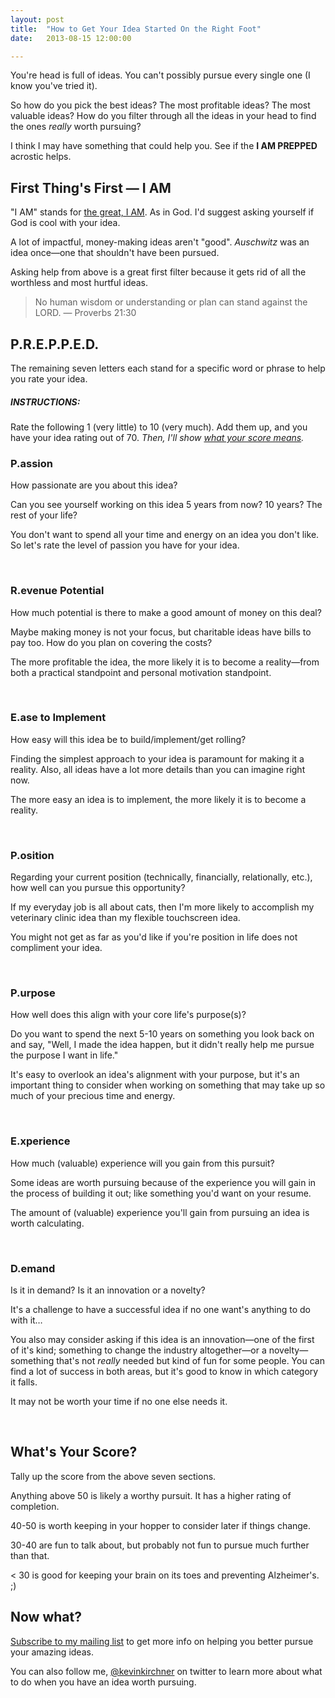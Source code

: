 ```yaml
---
layout: post
title:  "How to Get Your Idea Started On the Right Foot"
date:   2013-08-15 12:00:00

---
```



You're head is full of ideas. You can't possibly pursue every single one (I know you've tried it).

So how do you pick the best ideas? The most profitable ideas? The most valuable ideas? How do you filter through all the ideas in your head to find the ones *really* worth pursuing?

I think I may have something that could help you. See if the **I AM PREPPED** acrostic helps.

## First Thing's First — I AM

"I AM" stands for [the great, I AM](http://bibleread.in/?psg=exodus%203:13-14). As in God. I'd suggest asking yourself if God is cool with your idea.

A lot of impactful, money-making ideas aren't "good". *Auschwitz* was an idea once—one that shouldn't have been pursued.

Asking help from above is a great first filter because it gets rid of all the worthless and most hurtful ideas.

> No human wisdom or understanding or plan can stand against the LORD. — Proverbs 21:30


## P.R.E.P.P.E.D.

The remaining seven letters each stand for a specific word or phrase to help you rate your idea.

##### INSTRUCTIONS:
 Rate the following 1 (very little) to 10 (very much). Add them up, and you have your idea rating out of 70. *Then, I'll show [what your score means](#whats_your_score).*

### P.assion

How passionate are you about this idea?

Can you see yourself working on this idea 5 years from now? 10 years? The rest of your life?

You don't want to spend all your time and energy on an idea you don't like. So let's rate the level of passion you have for your idea.

<br/>

### R.evenue Potential

How much potential is there to make a good amount of money on this deal?

Maybe making money is not your focus, but charitable ideas have bills to pay too. How do you plan on covering the costs?

The more profitable the idea, the more likely it is to become a reality—from both a practical standpoint and personal motivation standpoint.

<br/>

### E.ase to Implement

How easy will this idea be to build/implement/get rolling?

Finding the simplest approach to your idea is paramount for making it a reality. Also, all ideas have a lot more details than you can imagine right now.

The more easy an idea is to implement, the more likely it is to become a reality.

<br/>

### P.osition

Regarding your current position (technically, financially, relationally, etc.), how well can you pursue this opportunity?

If my everyday job is all about cats, then I'm more likely to accomplish my veterinary clinic idea than my flexible touchscreen idea.

You might not get as far as you'd like if you're position in life does not compliment your idea.

<br/>

### P.urpose

How well does this align with your core life's purpose(s)?

Do you want to spend the next 5-10 years on something you look back on and say, "Well, I made the idea happen, but it didn't really help me pursue the purpose I want in life."

It's easy to overlook an idea's alignment with your purpose, but it's an important thing to consider when working on something that may take up so much of your precious time and energy.

<br/>

### E.xperience

How much (valuable) experience will you gain from this pursuit?

Some ideas are worth pursuing because of the experience you will gain in the process of building it out; like something you'd want on your resume.

The amount of (valuable) experience you'll gain from pursuing an idea is worth calculating.

<br/>

### D.emand

Is it in demand? Is it an innovation or a novelty?

It's a challenge to have a successful idea if no one want's anything to do with it…

You also may consider asking if this idea is an innovation—one of the first of it's kind; something to change the industry altogether—or a novelty—something that's not *really* needed but kind of fun for some people. You can find a lot of success in both areas, but it's good to know in which category it falls.

It may not be worth your time if no one else needs it.

<br/>

## What's Your Score?

Tally up the score from the above seven sections.

Anything above 50 is likely a worthy pursuit. It has a higher rating of completion.

40-50 is worth keeping in your hopper to consider later if things change.

30-40 are fun to talk about, but probably not fun to pursue much further than that.

&lt; 30 is good for keeping your brain on its toes and preventing Alzheimer's. ;)

## Now what?

[Subscribe to my mailing list](http://eepurl.com/ZqIeT) to get more info on helping you better pursue your amazing ideas.

You can also follow me, [@kevinkirchner](http://twitter.com/kevinkirchner) on twitter to learn more about what to do when you have an idea worth pursuing.
